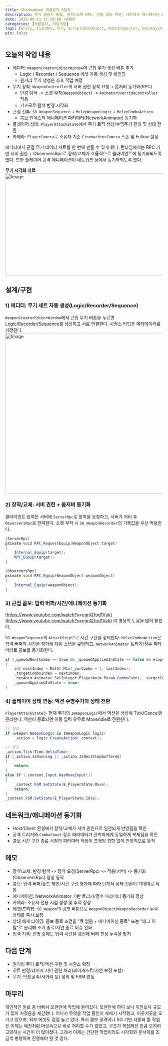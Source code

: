```yaml
---
title: ShadowWave 개발일지 6일차
description: 무기 생성기 통합, 장착/교체 RPC, 근접 콤보 액션, 네트워크 애니메이션 동기화
date: 2025-09-11 17:50:00 +0900
categories: [개발일지, 게임개발]
tags: [Unity, FishNet, 무기, ScriptableObject, OdinInspector, InputSystem, 네트워크, 멀티플레이, ShadowWave]
pin: false
---
```


## 오늘의 작업 내용
- 에디터: `WeaponCreatorEditorWindow`에 근접 무기 생성 버튼 추가
  - Logic / Recorder / Sequence 에셋 자동 생성 및 바인딩
  - 원거리 무기 생성은 추후 작업 예정
- 무기 장착: `WeaponController`의 서버 권한 장착 요청 + 옵저버 동기화(RPC)
  - 반경 탐색 -> 소켓 부착(`WeaponObject`) -> `AnimatorOverrideController` 적용
  - 기즈모로 탐색 반경 시각화
- 근접 전투: `SO_WeaponSequence` + `MeleeWeaponLogic` + `MeleeComboAction`
  - 콤보 인덱스와 애니메이션 파라미터(NetworkAnimator) 동기화
- 플레이어 상태: `PlayerAttackState`에서 무기 로직 생성/수명주기 관리 및 상태 전환
- 카메라: `PlayerCamera`로 소유자 기준 `CinemachineCamera` 스폰 및 Follow 설정

에디터에서 근접 무기 데이터 세트를 한 번에 만들 수 있게 했다. 런타임에서는 RPC 기반 서버 권한 + ObserversRpc로 장착/교체가 효율적으로 클라이언트에 동기화되도록 했다.
또한 플레이어 공격 애니메이션이 네트워크 상에서 동기화되도록 했다.

**무기 시각화 자료**
<img width="1164" height="327" alt="Image" src="https://github.com/user-attachments/assets/9111e781-5c36-4167-a42d-f35f992dc4d4" />

## 설계/구현

### 1) 에디터: 무기 세트 자동 생성(Logic/Recorder/Sequence)

`WeaponCreatorEditorWindow`에서 근접 무기 버튼을 누르면 Logic/Recorder/Sequence를 생성하고 서로 연결한다. 시퀀스 타입은 메타데이터로 지정된다.
<img width="965" height="513" alt="Image" src="https://github.com/user-attachments/assets/82b5e3d0-7b12-4c06-9772-39499642f3f4" />


### 2) 장착/교체: 서버 권한 + 옵저버 동기화

클라이언트 입력은 서버에 `ServerRpc`로 장착을 요청하고, 서버가 처리 후 `ObserversRpc`로 전파한다. 소켓 부착 시 `SO_WeaponRecorder`의 기록값을 우선 적용한다.

```csharp
[ServerRpc]
private void RPC_RequestEquip(WeaponObject target)
{
    Internal_Equip(target);
    RPC_Equip(target);
}

[ObserversRpc]
private void RPC_Equip(WeaponObject weaponObject)
{
    Internal_Equip(weaponObject);
}
```

### 3) 근접 콤보: 입력 버퍼/시간/애니메이션 동기화

[https://www.youtube.com/watch?v=egnQTod1Vyk](https://www.youtube.com/watch?v=egnQTod1Vyk)
이 영상의 도움을 많이 받았다.

`SO_WeaponSequence`의 `AttackStep`으로 시간 구간을 정의한다. `MeleeComboAction`은 입력 버퍼와 시간을 평가해 다음 스텝을 큐잉하고, `NetworkAnimator` 트리거/정수 파라미터로 콤보를 동기화한다.

```csharp
if (_queuedNextCombo == true && _queuedAppliedInState == false && elapsedTime >= step.ComboTimingEnd)
{
    int nextIndex = Mathf.Min(_curCombo + 1, lastIndex);
    _targetComboIndex = nextIndex;
    _netAnim.Animator.SetInteger(PlayerAnim.Param.ComboCount, _targetComboIndex);
    _queuedAppliedInState = true;
}
```

### 4) 플레이어 상태 연동: 액션 수명주기와 상태 전환

`PlayerAttackState`는 현재 무기의 `IWeaponLogic`에서 액션을 생성해 Tick/Cancel을 관리한다. 액션이 종료되면 이동 입력 유무로 Move/Idle로 전환한다.

```csharp
// 생성
if (weapon.WeaponLogic is IWeaponLogic logic)
    _action = logic.CreateAction(_context);

// 루프
_action.Tick(Time.deltaTime);
if (_action.IsRunning || _action.IsNextStepBuffered)
{
    return;
}
else if (_context.Input.HasMoveInput())
{
    _context.FSM.SetState(E_PlayerState.Move);
    return;
}
_context.FSM.SetState(E_PlayerState.Idle);
```


## 네트워크/애니메이션 동기화
- Host/Client 환경에서 장착/교체가 서버 권한으로 일관되게 반영됨을 확인
- 공격 트리거와 `ComboCount` 정수 파라미터가 관측자에게 동일하게 복제됨을 확인
- 콤보 시간 구간 종료 시점의 파라미터 적용이 프레임 경합 없이 안정적으로 동작

## 메모
- 장착/교체: 반경 탐색 -> 장착 요청(ServerRpc) -> 적용(서버) -> 동기화(ObserversRpc) 정상 동작
- 콤보: 입력 버퍼/홀드 체인/시간 구간 평가에 따라 단계적 상태 전환이 기대대로 작동
- 애니메이션: NetworkAnimator 기반 트리거/정수 파라미터 동기화 정상
- 카메라: 소유자 전용 시점 생성 및 추적 정상
- 에셋/프리팹: `SO_Weapon`의 링크 버튼으로 `WeaponObject`/`WeaponRecorder` 누락 상태를 즉시 보정
- 상태 해제 타이밍: 콤보 종료 조건을 "큐 없음 + 애니메이션 종료" 또는 "태그 이탈"로 분리해 조기 종료/지연 종료 이슈 완화
- 입력 기록: 진행 중에도 입력 시간을 갱신해 버퍼 판정 누락을 방지

## 다음 단계
- 원거리 무기 로직/액션 구현 및 시퀀스 확장
- 히트 판정/데미지 서버 권한 처리(레이캐스트/지연 보정 포함)
- 무기 스탯(공속/사거리 등) 정의 및 FSM 연동


## 마무리
개인적인 일로 좀 바빠서 오랜만에 작업에 들어갔다. 오랜만에 하다 보니 이전보다 규모가 많이 커졌음을 체감했다. 어디서 무엇을 작업 중인지 헤매기 시작했고, 이곳저곳을 오가고 있으며, 외부 에셋도 점점 늘고 있다.
특히 콤보 공격이나 SO 기반 자동화 툴 작업은 이제는 예전처럼 머릿속으로 바로 처리할 수가 없었고, 구조가 복잡해진 만큼 오히려 고민하는 시간이 더 많아졌다. 그래서 이제는 간단한 작업이라도 시각화와 문서화를 조금씩 병행하며 진행해야 할 것 같다.


